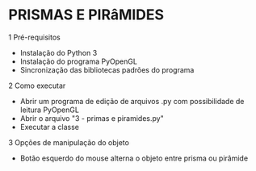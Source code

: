 # PRISMAS E PIRâMIDES

1 Pré-requisitos
- Instalação do Python 3
- Instalação do programa PyOpenGL
- Sincronização das bibliotecas padrões do programa

2 Como executar
- Abrir um programa de edição de arquivos .py com possibilidade de leitura PyOpenGL
- Abrir o arquivo "3 - primas e piramides.py"
- Executar a classe

3 Opções de manipulação do objeto
- Botão esquerdo do mouse alterna o objeto entre prisma ou pirâmide
